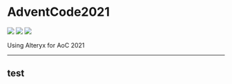 # AdventCode2021

![](https://img.shields.io/badge/day%20📅-18-blue)
![](https://img.shields.io/badge/stars%20⭐-33-yellow)
![](https://img.shields.io/badge/days%20completed-16-red)

Using Alteryx for AoC 2021

---
test
---
